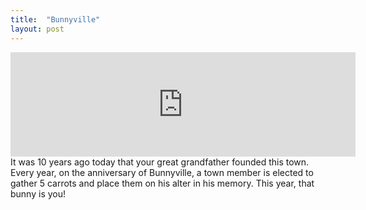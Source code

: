 ```yaml
---
title:  "Bunnyville"
layout: post
---
```

<iframe frameborder="0" src="https://itch.io/embed/1523409?dark=true" width="552" height="167"><a href="https://joezlonicky.itch.io/bunnyville">Bunnyville by JoeZlonicky</a></iframe>
It was 10 years ago today that your great grandfather founded this town. Every year, on the anniversary of Bunnyville, a town member is elected to gather 5 carrots and place them on his alter in his memory. This year, that bunny is you!
